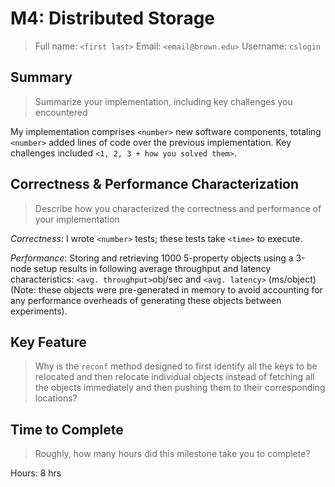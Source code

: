 # M4: Distributed Storage
> Full name: `<first last>`
> Email:  `<email@brown.edu>`
> Username:  `cslogin`

## Summary
> Summarize your implementation, including key challenges you encountered

My implementation comprises `<number>` new software components, totaling `<number>` added lines of code over the previous implementation. Key challenges included `<1, 2, 3 + how you solved them>`.

## Correctness & Performance Characterization
> Describe how you characterized the correctness and performance of your implementation

*Correctness*: I wrote `<number>` tests; these tests take `<time>` to execute.

*Performance*: Storing and retrieving 1000 5-property objects using a 3-node setup results in following average throughput and latency characteristics: `<avg. throughput>`obj/sec and `<avg. latency>` (ms/object) (Note: these objects were pre-generated in memory to avoid accounting for any performance overheads of generating these objects between experiments).

## Key Feature
> Why is the `reconf` method designed to first identify all the keys to be relocated and then relocate individual objects instead of fetching all the objects immediately and then pushing them to their corresponding locations?

## Time to Complete
> Roughly, how many hours did this milestone take you to complete?

Hours: 8 hrs
